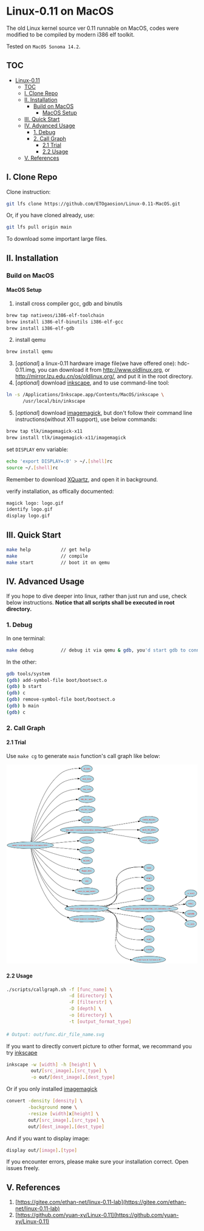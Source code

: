 # Linux-0.11 on MacOS

The old Linux kernel source ver 0.11 runnable on MacOS, codes were modified to be compiled by modern i386 elf toolkit.

Tested on `MacOS Sonoma 14.2`.

## TOC

* [Linux-0.11](#linux-011)
   * [TOC](#toc)
   * [I. Clone Repo](#i-clone-repo)
   * [II. Installation](#ii-installation)
      * [Build on MacOS](#build-on-macos)
         * [MacOS Setup](#macos-setup)
   * [III. Quick Start](#iii-quick-start)
   * [IV. Advanced Usage](#iv-advanced-usage)
      * [1. Debug](#1-debug)
      * [2. Call Graph](#2-call-graph)
         * [2.1 Trial](#21-trial)
         * [2.2 Usage](#22-usage)
   * [V. References](#v-references)

## I. Clone Repo

Clone instruction:

```sh
git lfs clone https://github.com/ETOgaosion/Linux-0.11-MacOS.git
```

Or, if you have cloned already, use:

```sh
git lfs pull origin main
```

To download some important large files.

## II. Installation

### Build on MacOS

#### MacOS Setup

1. install cross compiler gcc, gdb and binutils

```sh
brew tap nativeos/i386-elf-toolchain
brew install i386-elf-binutils i386-elf-gcc
brew install i386-elf-gdb
```

2. install qemu

```sh
brew install qemu
```

3. [*optional*] a linux-0.11 hardware image file(we have offered one): hdc-0.11.img, you can download it from http://www.oldlinux.org, or http://mirror.lzu.edu.cn/os/oldlinux.org/, and put it in the root directory.
4. [*optional*] download [inkscape](https://inkscape.org/release/), and to use command-line tool:

```sh
ln -s /Applications/Inkscape.app/Contents/MacOS/inkscape \
      /usr/local/bin/inkscape
```

5. [*optional*] download [imagemagick](https://imagemagick.org/script/download.php#macosx), but don't follow their command line instructions(without X11 support), use below commands:

```sh
brew tap tlk/imagemagick-x11
brew install tlk/imagemagick-x11/imagemagick
```

set `DISPLAY` env variable:

```sh
echo 'export DISPLAY=:0' > ~/.[shell]rc
source ~/.[shell]rc
```

Remember to download [XQuartz](https://www.xquartz.org), and open it in background.

verify installation, as offically documented:

```sh
magick logo: logo.gif
identify logo.gif
display logo.gif
```

## III. Quick Start

```sh
make help           // get help
make                // compile
make start          // boot it on qemu
```

## IV. Advanced Usage

If you hope to dive deeper into linux, rather than just run and use, check below instructions. **Notice that all scripts shall be executed in root directory.**

### 1. Debug

In one terminal:

```sh
make debug          // debug it via qemu & gdb, you'd start gdb to connect it.
```

In the other:

```sh
gdb tools/system
(gdb) add-symbol-file boot/bootsect.o
(gdb) b start
(gdb) c
(gdb) remove-symbol-file boot/bootsect.o
(gdb) b main
(gdb) c
```

### 2. Call Graph

#### 2.1 Trial

Use `make cg` to generate `main` function's call graph like below:

![call graph](assets/main.__init_main_c.png)

#### 2.2 Usage

```sh
./scripts/callgraph.sh -f [func_name] \
                       -d [directory] \
                       -F [filterstr] \
                       -D [depth] \
                       -o [directory] \
                       -t [output_format_type]

# Output: out/func.dir_file_name.svg
```

If you want to directly convert picture to other format, we recommand you try [inkscape](https://inkscape.org/release/)

```sh
inkscape -w [width] -h [height] \
         out/[src_image].[src_type] \
         -o out/[dest_image].[dest_type]
```

Or if you only installed [imagemagick](https://imagemagick.org/script/download.php)

```sh
convert -density [density] \
        -background none \
        -resize [width]x[height] \
        out/[src_image].[src_type] \
        out/[dest_image].[dest_type]
```

And if you want to display image:

```sh
display out/[image].[type]
```

If you encounter errors, please make sure your installation correct. Open issues freely.

## V. References

1. [https://gitee.com/ethan-net/linux-0.11-lab](https://gitee.com/ethan-net/linux-0.11-lab)
2. [https://github.com/yuan-xy/Linux-0.11](https://github.com/yuan-xy/Linux-0.11)